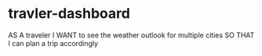# travler-dashboard
AS A traveler I WANT to see the weather outlook for multiple cities SO THAT I can plan a trip accordingly

